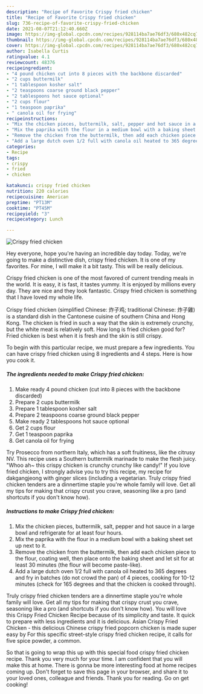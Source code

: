 ```yaml
---
description: "Recipe of Favorite Crispy fried chicken"
title: "Recipe of Favorite Crispy fried chicken"
slug: 736-recipe-of-favorite-crispy-fried-chicken
date: 2021-08-07T21:12:40.660Z
image: https://img-global.cpcdn.com/recipes/928114ba7ae76df3/680x482cq70/crispy-fried-chicken-recipe-main-photo.jpg
thumbnail: https://img-global.cpcdn.com/recipes/928114ba7ae76df3/680x482cq70/crispy-fried-chicken-recipe-main-photo.jpg
cover: https://img-global.cpcdn.com/recipes/928114ba7ae76df3/680x482cq70/crispy-fried-chicken-recipe-main-photo.jpg
author: Isabella Curtis
ratingvalue: 4.1
reviewcount: 48376
recipeingredient:
- "4 pound chicken cut into 8 pieces with the backbone discarded"
- "2 cups buttermilk"
- "1 tablespoon kosher salt"
- "2 teaspoons coarse ground black pepper"
- "2 tablespoons hot sauce optional"
- "2 cups flour"
- "1 teaspoon paprika"
- " canola oil for frying"
recipeinstructions:
- "Mix the chicken pieces, buttermilk, salt, pepper and hot sauce in a large bowl and refrigerate for at least four hours."
- "Mix the paprika with the flour in a medium bowl with a baking sheet set up next to it."
- "Remove the chicken from the buttermilk, then add each chicken piece to the flour, coating well, then place onto the baking sheet and let sit for at least 30 minutes (the flour will become paste-like)."
- "Add a large dutch oven 1/2 full with canola oil heated to 365 degrees and fry in batches (do not crowd the pan) of 4 pieces, cooking for 10-12 minutes (check for 165 degrees and that the chicken is cooked through)."
categories:
- Recipe
tags:
- crispy
- fried
- chicken

katakunci: crispy fried chicken 
nutrition: 220 calories
recipecuisine: American
preptime: "PT13M"
cooktime: "PT45M"
recipeyield: "3"
recipecategory: Lunch

---
```



![Crispy fried chicken](https://img-global.cpcdn.com/recipes/928114ba7ae76df3/680x482cq70/crispy-fried-chicken-recipe-main-photo.jpg)

Hey everyone, hope you're having an incredible day today. Today, we're going to make a distinctive dish, crispy fried chicken. It is one of my favorites. For mine, I will make it a bit tasty. This will be really delicious.

Crispy fried chicken is one of the most favored of current trending meals in the world. It is easy, it is fast, it tastes yummy. It is enjoyed by millions every day. They are nice and they look fantastic. Crispy fried chicken is something that I have loved my whole life.

Crispy fried chicken (simplified Chinese: 炸子鸡; traditional Chinese: 炸子雞) is a standard dish in the Cantonese cuisine of southern China and Hong Kong. The chicken is fried in such a way that the skin is extremely crunchy, but the white meat is relatively soft. How long is fried chicken good for? Fried chicken is best when it is fresh and the skin is still crispy.


To begin with this particular recipe, we must prepare a few ingredients. You can have crispy fried chicken using 8 ingredients and 4 steps. Here is how you cook it.

<!--inarticleads1-->

##### The ingredients needed to make Crispy fried chicken:

1. Make ready 4 pound chicken (cut into 8 pieces with the backbone discarded)
1. Prepare 2 cups buttermilk
1. Prepare 1 tablespoon kosher salt
1. Prepare 2 teaspoons coarse ground black pepper
1. Make ready 2 tablespoons hot sauce optional
1. Get 2 cups flour
1. Get 1 teaspoon paprika
1. Get  canola oil for frying


Try Prosecco from northern Italy, which has a soft fruitiness, like the citrusy NV. This recipe uses a Southern buttermilk marinade to make the flesh juicy. &#34;Whoo ah~ this crispy chicken is crunchy crunchy like candy!&#34; If you love fried chicken, I strongly advise you to try this recipe, my recipe for dakgangjeong with ginger slices (including a vegetarian. Truly crispy fried chicken tenders are a dinnertime staple you&#39;re whole family will love. Get all my tips for making that crispy crust you crave, seasoning like a pro (and shortcuts if you don&#39;t know how). 

<!--inarticleads2-->

##### Instructions to make Crispy fried chicken:

1. Mix the chicken pieces, buttermilk, salt, pepper and hot sauce in a large bowl and refrigerate for at least four hours.
1. Mix the paprika with the flour in a medium bowl with a baking sheet set up next to it.
1. Remove the chicken from the buttermilk, then add each chicken piece to the flour, coating well, then place onto the baking sheet and let sit for at least 30 minutes (the flour will become paste-like).
1. Add a large dutch oven 1/2 full with canola oil heated to 365 degrees and fry in batches (do not crowd the pan) of 4 pieces, cooking for 10-12 minutes (check for 165 degrees and that the chicken is cooked through).


Truly crispy fried chicken tenders are a dinnertime staple you&#39;re whole family will love. Get all my tips for making that crispy crust you crave, seasoning like a pro (and shortcuts if you don&#39;t know how). You will love this Crispy Fried Chicken Recipe because of its simplicity and taste. It quick to prepare with less ingredients and it is delicious. Asian Crispy Fried Chicken - this delicious Chinese crispy fried popcorn chicken is made super easy by For this specific street-style crispy fried chicken recipe, it calls for five spice powder, a common. 

So that is going to wrap this up with this special food crispy fried chicken recipe. Thank you very much for your time. I am confident that you will make this at home. There is gonna be more interesting food at home recipes coming up. Don't forget to save this page in your browser, and share it to your loved ones, colleague and friends. Thank you for reading. Go on get cooking!
